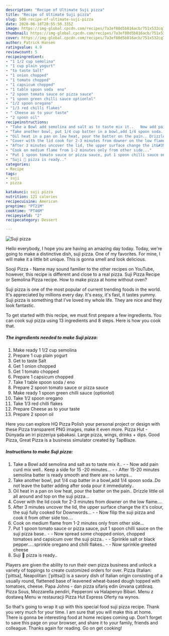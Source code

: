 ```yaml
---
description: "Recipe of Ultimate Suji pizza"
title: "Recipe of Ultimate Suji pizza"
slug: 500-recipe-of-ultimate-suji-pizza
date: 2020-06-18T20:55:50.335Z
image: https://img-global.cpcdn.com/recipes/7a3ef80d5b816acb/751x532cq70/suji-pizza-recipe-main-photo.jpg
thumbnail: https://img-global.cpcdn.com/recipes/7a3ef80d5b816acb/751x532cq70/suji-pizza-recipe-main-photo.jpg
cover: https://img-global.cpcdn.com/recipes/7a3ef80d5b816acb/751x532cq70/suji-pizza-recipe-main-photo.jpg
author: Patrick Hansen
ratingvalue: 4.9
reviewcount: 5
recipeingredient:
- "1 1/2 cup semolina"
- "1 cup plain yogurt"
- "to taste Salt"
- "1 onion chopped"
- "1 tomato chopped"
- "1 capsicum chopped"
- "1 table spoon soda  eno"
- "2 spoon tomato sauce or pizza sauce"
- "1 spoon green chilli sauce optionlol"
- "1/2 spoon oregano"
- "1/3 red chilli flakes"
- " Cheese as to your taste"
- "2 spoon oil"
recipeinstructions:
- "Take a Bowl add semolina and salt as to taste mix it..   Now add pain curd mix well.. Keep a side for 15 -20 minutes...   After 15-20 minutes semolina batter is ready smooth and there are no lumps..."
- "Take another bowl, put 1/4 cup batter in a bowl,add 1/4 spoon soda..Do not leave the batter adding after soda pour it immediately.."
- "Oil heat in a pan on low heat, pour the batter on the pain.. Drizzle little oil all around and top on the suji pizza..."
- "Cover with the lid cook for 2-3 minutes from downer on the low flame...."
- "After 3 minutes uncover the lid, the upper surface change the it&#39;s colour, the suji fully cooked for Downwords...   Now filip the suji pizza and cook it from other side too...."
- "Cook on medium flame from 1-2 minutes only from other side..."
- "Put 1 spoon tomato sauce or pizza sauce, put 1 spoon chilli sauce on the suji pizza base..   Now spread some chopped onion, chopped tomatoes and capsicum over the suji pizza..  Sprinkle salt or black pepper.....sprinkle oregano and chilli flakes..   Now sprinkle greeted cheese"
- "Suji 🍕 pizza is ready.."
categories:
- Recipe
tags:
- suji
- pizza

katakunci: suji pizza 
nutrition: 121 calories
recipecuisine: American
preptime: "PT21M"
cooktime: "PT46M"
recipeyield: "2"
recipecategory: Dessert

---
```



![Suji pizza](https://img-global.cpcdn.com/recipes/7a3ef80d5b816acb/751x532cq70/suji-pizza-recipe-main-photo.jpg)

Hello everybody, I hope you are having an amazing day today. Today, we're going to make a distinctive dish, suji pizza. One of my favorites. For mine, I will make it a little bit unique. This is gonna smell and look delicious.

Sooji Pizza - Name may sound familier to the other recipes on YouTube, however, this recipe is different and close to a real pizza. Suji Pizza Recipe or Semolina Pizza recipe. How to make pizza at home without oven?

Suji pizza is one of the most popular of current trending foods in the world. It's appreciated by millions every day. It's easy, it's fast, it tastes yummy. Suji pizza is something that I've loved my whole life. They are nice and they look fantastic.


To get started with this recipe, we must first prepare a few ingredients. You can cook suji pizza using 13 ingredients and 8 steps. Here is how you cook that.

<!--inarticleads1-->

##### The ingredients needed to make Suji pizza:

1. Make ready 1 1/2 cup semolina
1. Prepare 1 cup plain yogurt
1. Get to taste Salt
1. Get 1 onion chopped
1. Get 1 tomato chopped
1. Prepare 1 capsicum chopped
1. Take 1 table spoon soda / eno
1. Prepare 2 spoon tomato sauce or pizza sauce
1. Make ready 1 spoon green chilli sauce (optionlol)
1. Take 1/2 spoon oregano
1. Take 1/3 red chilli flakes
1. Prepare  Cheese as to your taste
1. Prepare 2 spoon oil


Here you can explore HQ Pizza Polish your personal project or design with these Pizza transparent PNG images, make it even more. Pizza Hut - Dünyada ən iri pizzeriya şəbəkəsi. Large pizza, wings, drinks + dips. Good Pizza, Great Pizza is a business simulator created by TapBlaze. 

<!--inarticleads2-->

##### Instructions to make Suji pizza:

1. Take a Bowl add semolina and salt as to taste mix it..  -  - Now add pain curd mix well.. Keep a side for 15 -20 minutes...  -  - After 15-20 minutes semolina batter is ready smooth and there are no lumps...
1. Take another bowl, put 1/4 cup batter in a bowl,add 1/4 spoon soda..Do not leave the batter adding after soda pour it immediately..
1. Oil heat in a pan on low heat, pour the batter on the pain.. Drizzle little oil all around and top on the suji pizza...
1. Cover with the lid cook for 2-3 minutes from downer on the low flame....
1. After 3 minutes uncover the lid, the upper surface change the it&#39;s colour, the suji fully cooked for Downwords...  -  - Now filip the suji pizza and cook it from other side too....
1. Cook on medium flame from 1-2 minutes only from other side...
1. Put 1 spoon tomato sauce or pizza sauce, put 1 spoon chilli sauce on the suji pizza base..  -  - Now spread some chopped onion, chopped tomatoes and capsicum over the suji pizza.. -  - Sprinkle salt or black pepper.....sprinkle oregano and chilli flakes..  -  - Now sprinkle greeted cheese
1. Suji 🍕 pizza is ready..


Players are given the ability to run their own pizza business and unlock a variety of toppings to create customized orders for over. Pizza (Italian: [ˈpittsa], Neapolitan: [ˈpittsə]) is a savory dish of Italian origin consisting of a usually round, flattened base of leavened wheat-based dough topped with tomatoes, cheese. Papa Johns - dan pizza sifariş edin ünvana çatdıraq. Pizza Sous, Mozzarella pendiri, Pepperoni və Halapenyo Bibəri. Menu z dostawą Menu w restauracji Pizza Hut Express Oferty na wynos. 

So that's going to wrap it up with this special food suji pizza recipe. Thank you very much for your time. I am sure that you will make this at home. There is gonna be interesting food at home recipes coming up. Don't forget to save this page on your browser, and share it to your family, friends and colleague. Thanks again for reading. Go on get cooking!
